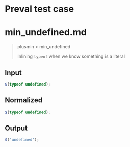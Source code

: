 # Preval test case

# min_undefined.md

> plusmin > min_undefined
>
> Inlining `typeof` when we know something is a literal

## Input

`````js filename=intro
$(typeof undefined);
`````

## Normalized

`````js filename=intro
$(typeof undefined);
`````

## Output

`````js filename=intro
$('undefined');
`````
